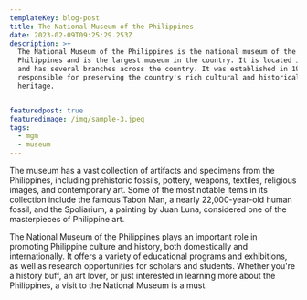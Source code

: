 ```yaml
---
templateKey: blog-post
title: The National Museum of the Philippines
date: 2023-02-09T09:25:29.253Z
description: >+
  The National Museum of the Philippines is the national museum of the
  Philippines and is the largest museum in the country. It is located in Manila
  and has several branches across the country. It was established in 1901 and is
  responsible for preserving the country's rich cultural and historical
  heritage.


featuredpost: true
featuredimage: /img/sample-3.jpeg
tags:
  - mgm
  - museum
---
```

The museum has a vast collection of artifacts and specimens from the Philippines, including prehistoric fossils, pottery, weapons, textiles, religious images, and contemporary art. Some of the most notable items in its collection include the famous Tabon Man, a nearly 22,000-year-old human fossil, and the Spoliarium, a painting by Juan Luna, considered one of the masterpieces of Philippine art.

The National Museum of the Philippines plays an important role in promoting Philippine culture and history, both domestically and internationally. It offers a variety of educational programs and exhibitions, as well as research opportunities for scholars and students. Whether you're a history buff, an art lover, or just interested in learning more about the Philippines, a visit to the National Museum is a must.